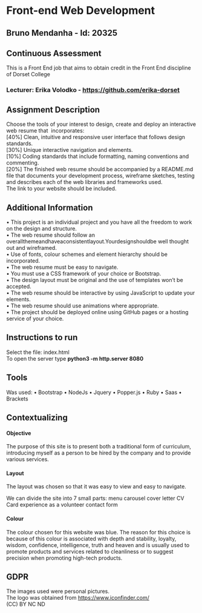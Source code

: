 # Front-end Web Development
## Bruno Mendanha - Id: 20325

## Continuous Assessment
This is a Front End job that aims to obtain credit in the Front End discipline of Dorset College

### Lecturer: Erika Volodko - https://github.com/erika-dorset

## Assignment Description  
Choose the tools of your interest to design, create and deploy an interactive web resume that  incorporates:<br>
[40%] Clean, intuitive and responsive user interface that follows design standards. <br>
[30%] Unique interactive navigation and elements. <br>
[10%] Coding standards that include formatting, naming conventions and commenting.<br>
[20%] The finished web resume should be accompanied by a README.md file that documents your development process, wireframe sketches, testing and describes each of the web libraries and frameworks used. 
<br>The link to your website should be included.<br>

## Additional Information   
• This project is an individual project and you have all the freedom to work on the design and structure. <br>
• The web resume should follow an overallthemeandhaveaconsistentlayout.Yourdesignshouldbe well thought out and wireframed. <br>
• Use of fonts, colour schemes and element hierarchy should be incorporated. <br>
• The web resume must be easy to navigate. <br>
• You must use a CSS framework of your choice or Bootstrap. <br>
• The design layout must be original and the use of templates won’t be accepted. <br>
• The web resume should be interactive by using JavaScript to update your elements. <br>
• The web resume should use animations where appropriate. <br>
• The project should be deployed online using GitHub pages or a hosting service of your choice. <br>


## Instructions to run
Select the file: index.html<br>
To open the server type <strong>python3 -m http.server 8080</strong>

## Tools
Was used:
• Bootstrap
• NodeJs
• Jquery
• Popper.js
• Ruby
• Saas
• Brackets 

## Contextualizing
#### Objective
The purpose of this site is to present both a traditional form of curriculum, introducing myself as a person to be hired by the company and to provide various services.

#### Layout
The layout was chosen so that it was easy to view and easy to navigate.

We can divide the site into 7 small parts:
menu
carousel
cover letter
CV
Card
experience as a volunteer
contact form

#### Colour
The colour chosen for this website was blue.
The reason for this choice is because of this colour is associated with depth and stability, loyalty, wisdom, confidence, intelligence, truth and heaven and is usually used to promote products and services related to cleanliness or to suggest precision when promoting high-tech products.

## GDPR
The images used were personal pictures.<br>
The logo was obtained from https://www.iconfinder.com/<br>
(CC) BY NC ND


